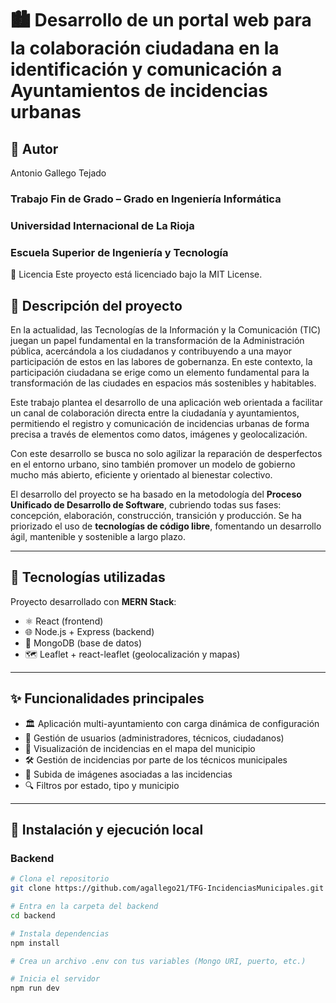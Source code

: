 # 🏙️ Desarrollo de un portal web para la colaboración ciudadana en la identificación y comunicación a Ayuntamientos de incidencias urbanas

## 👤 Autor

Antonio Gallego Tejado

### Trabajo Fin de Grado – Grado en Ingeniería Informática
### Universidad Internacional de La Rioja
### Escuela Superior de Ingeniería y Tecnología 

📄 Licencia
Este proyecto está licenciado bajo la MIT License.

## 📌 Descripción del proyecto

En la actualidad, las Tecnologías de la Información y la Comunicación (TIC) juegan un papel fundamental en la transformación de la Administración pública, acercándola a los ciudadanos y contribuyendo a una mayor participación de estos en las labores de gobernanza. En este contexto, la participación ciudadana se erige como un elemento fundamental para la transformación de las ciudades en espacios más sostenibles y habitables.

Este trabajo plantea el desarrollo de una aplicación web orientada a facilitar un canal de colaboración directa entre la ciudadanía y ayuntamientos, permitiendo el registro y comunicación de incidencias urbanas de forma precisa a través de elementos como datos, imágenes y geolocalización. 

Con este desarrollo se busca no solo agilizar la reparación de desperfectos en el entorno urbano, sino también promover un modelo de gobierno mucho más abierto, eficiente y orientado al bienestar colectivo.

El desarrollo del proyecto se ha basado en la metodología del **Proceso Unificado de Desarrollo de Software**, cubriendo todas sus fases: concepción, elaboración, construcción, transición y producción. Se ha priorizado el uso de **tecnologías de código libre**, fomentando un desarrollo ágil, mantenible y sostenible a largo plazo.

---

## 🧩 Tecnologías utilizadas

Proyecto desarrollado con **MERN Stack**:

- ⚛️ React (frontend)
- 🌐 Node.js + Express (backend)
- 🍃 MongoDB (base de datos)
- 🗺️ Leaflet + react-leaflet (geolocalización y mapas)

---

## ✨ Funcionalidades principales

- 🏛️ Aplicación multi-ayuntamiento con carga dinámica de configuración
- 👤 Gestión de usuarios (administradores, técnicos, ciudadanos)
- 📍 Visualización de incidencias en el mapa del municipio
- 🛠️ Gestión de incidencias por parte de los técnicos municipales
- 📸 Subida de imágenes asociadas a las incidencias
- 🔍 Filtros por estado, tipo y municipio

---

## 🚀 Instalación y ejecución local

### Backend

```bash
# Clona el repositorio
git clone https://github.com/agallego21/TFG-IncidenciasMunicipales.git

# Entra en la carpeta del backend
cd backend

# Instala dependencias
npm install

# Crea un archivo .env con tus variables (Mongo URI, puerto, etc.)

# Inicia el servidor
npm run dev

